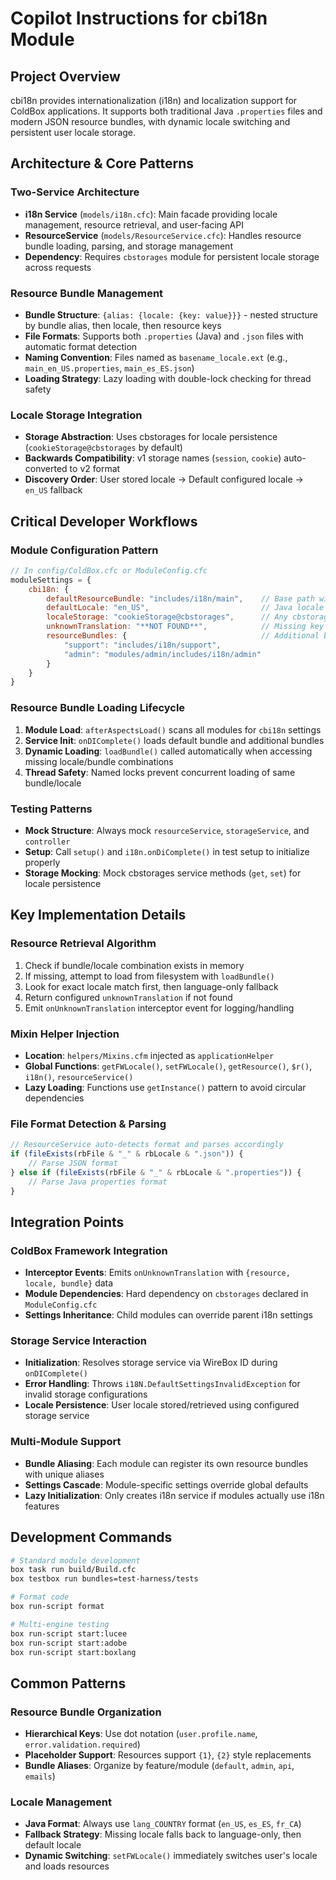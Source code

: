 # Copilot Instructions for cbi18n Module

## Project Overview

cbi18n provides internationalization (i18n) and localization support for ColdBox applications. It supports both traditional Java `.properties` files and modern JSON resource bundles, with dynamic locale switching and persistent user locale storage.

## Architecture & Core Patterns

### Two-Service Architecture
- **i18n Service** (`models/i18n.cfc`): Main facade providing locale management, resource retrieval, and user-facing API
- **ResourceService** (`models/ResourceService.cfc`): Handles resource bundle loading, parsing, and storage management
- **Dependency**: Requires `cbstorages` module for persistent locale storage across requests

### Resource Bundle Management
- **Bundle Structure**: `{alias: {locale: {key: value}}}` - nested structure by bundle alias, then locale, then resource keys
- **File Formats**: Supports both `.properties` (Java) and `.json` files with automatic format detection
- **Naming Convention**: Files named as `basename_locale.ext` (e.g., `main_en_US.properties`, `main_es_ES.json`)
- **Loading Strategy**: Lazy loading with double-lock checking for thread safety

### Locale Storage Integration
- **Storage Abstraction**: Uses cbstorages for locale persistence (`cookieStorage@cbstorages` by default)
- **Backwards Compatibility**: v1 storage names (`session`, `cookie`) auto-converted to v2 format
- **Discovery Order**: User stored locale → Default configured locale → `en_US` fallback

## Critical Developer Workflows

### Module Configuration Pattern
```javascript
// In config/ColdBox.cfc or ModuleConfig.cfc
moduleSettings = {
    cbi18n: {
        defaultResourceBundle: "includes/i18n/main",    // Base path without locale suffix
        defaultLocale: "en_US",                         // Java locale format
        localeStorage: "cookieStorage@cbstorages",      // Any cbstorages service
        unknownTranslation: "**NOT FOUND**",            // Missing key display
        resourceBundles: {                              // Additional bundles
            "support": "includes/i18n/support",
            "admin": "modules/admin/includes/i18n/admin"
        }
    }
}
```

### Resource Bundle Loading Lifecycle
1. **Module Load**: `afterAspectsLoad()` scans all modules for `cbi18n` settings
2. **Service Init**: `onDIComplete()` loads default bundle and additional bundles
3. **Dynamic Loading**: `loadBundle()` called automatically when accessing missing locale/bundle combinations
4. **Thread Safety**: Named locks prevent concurrent loading of same bundle/locale

### Testing Patterns
- **Mock Structure**: Always mock `resourceService`, `storageService`, and `controller`
- **Setup**: Call `setup()` and `i18n.onDiComplete()` in test setup to initialize properly
- **Storage Mocking**: Mock cbstorages service methods (`get`, `set`) for locale persistence

## Key Implementation Details

### Resource Retrieval Algorithm
1. Check if bundle/locale combination exists in memory
2. If missing, attempt to load from filesystem with `loadBundle()`
3. Look for exact locale match first, then language-only fallback
4. Return configured `unknownTranslation` if not found
5. Emit `onUnknownTranslation` interceptor event for logging/handling

### Mixin Helper Injection
- **Location**: `helpers/Mixins.cfm` injected as `applicationHelper`
- **Global Functions**: `getFWLocale()`, `setFWLocale()`, `getResource()`, `$r()`, `i18n()`, `resourceService()`
- **Lazy Loading**: Functions use `getInstance()` pattern to avoid circular dependencies

### File Format Detection & Parsing
```javascript
// ResourceService auto-detects format and parses accordingly
if (fileExists(rbFile & "_" & rbLocale & ".json")) {
    // Parse JSON format
} else if (fileExists(rbFile & "_" & rbLocale & ".properties")) {
    // Parse Java properties format
}
```

## Integration Points

### ColdBox Framework Integration
- **Interceptor Events**: Emits `onUnknownTranslation` with `{resource, locale, bundle}` data
- **Module Dependencies**: Hard dependency on `cbstorages` declared in `ModuleConfig.cfc`
- **Settings Inheritance**: Child modules can override parent i18n settings

### Storage Service Interaction
- **Initialization**: Resolves storage service via WireBox ID during `onDIComplete()`
- **Error Handling**: Throws `i18N.DefaultSettingsInvalidException` for invalid storage configurations
- **Locale Persistence**: User locale stored/retrieved using configured storage service

### Multi-Module Support
- **Bundle Aliasing**: Each module can register its own resource bundles with unique aliases
- **Settings Cascade**: Module-specific settings override global defaults
- **Lazy Initialization**: Only creates i18n service if modules actually use i18n features

## Development Commands

```bash
# Standard module development
box task run build/Build.cfc
box testbox run bundles=test-harness/tests

# Format code
box run-script format

# Multi-engine testing
box run-script start:lucee
box run-script start:adobe
box run-script start:boxlang
```

## Common Patterns

### Resource Bundle Organization
- **Hierarchical Keys**: Use dot notation (`user.profile.name`, `error.validation.required`)
- **Placeholder Support**: Resources support `{1}`, `{2}` style replacements
- **Bundle Aliases**: Organize by feature/module (`default`, `admin`, `api`, `emails`)

### Locale Management
- **Java Format**: Always use `lang_COUNTRY` format (`en_US`, `es_ES`, `fr_CA`)
- **Fallback Strategy**: Missing locale falls back to language-only, then default locale
- **Dynamic Switching**: `setFWLocale()` immediately switches user's locale and loads resources